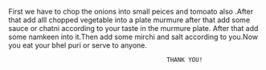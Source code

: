 First we have to chop the onions into small peices and tomoato also .After that add alll chopped vegetable into a plate murmure after
that add some sauce or chatni according to your taste in the murmure plate. After that add some namkeen into it.Then add some mirchi
and salt according to you.Now you eat your bhel puri or serve to anyone.

                                                THANK YOU!